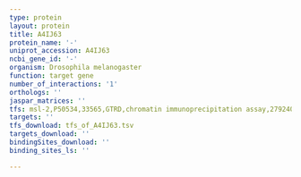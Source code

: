 ```yaml
---
type: protein
layout: protein
title: A4IJ63
protein_name: '-'
uniprot_accession: A4IJ63
ncbi_gene_id: '-'
organism: Drosophila melanogaster
function: target gene
number_of_interactions: '1'
orthologs: ''
jaspar_matrices: ''
tfs: msl-2,P50534,33565,GTRD,chromatin immunoprecipitation assay,27924024%5Buid%5D,No
targets: ''
tfs_download: tfs_of_A4IJ63.tsv
targets_download: ''
bindingSites_download: ''
binding_sites_ls: ''

---
```

